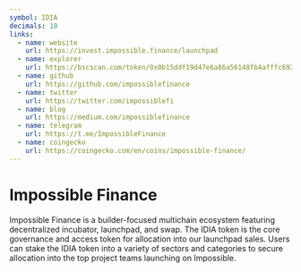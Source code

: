 ```yaml
---
symbol: IDIA
decimals: 18
links:
  - name: website
    url: https://invest.impossible.finance/launchpad
  - name: explorer
    url: https://bscscan.com/token/0x0b15ddf19d47e6a86a56148fb4afffc6929bcb89
  - name: github
    url: https://github.com/impossiblefinance
  - name: twitter
    url: https://twitter.com/impossiblefi
  - name: blog
    url: https://medium.com/impossiblefinance
  - name: telegram
    url: https://t.me/ImpossibleFinance
  - name: coingecko
    url: https://coingecko.com/en/coins/impossible-finance/
---
```


# Impossible Finance

Impossible Finance is a builder-focused multichain ecosystem featuring decentralized incubator, launchpad, and swap. The IDIA token is the core governance and access token for allocation into our launchpad sales. Users can stake the IDIA token into a variety of sectors and categories to secure allocation into the top project teams launching on Impossible.
